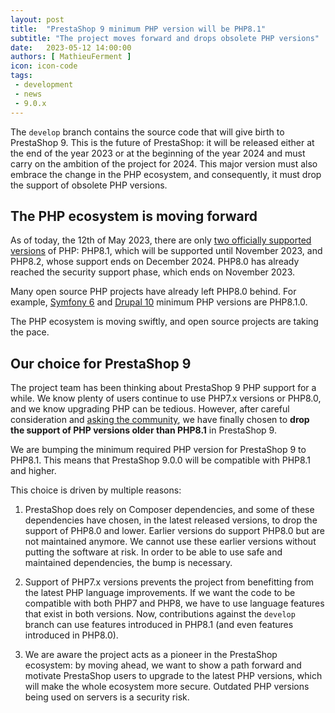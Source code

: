 ```yaml
---
layout: post
title:  "PrestaShop 9 minimum PHP version will be PHP8.1"
subtitle: "The project moves forward and drops obsolete PHP versions"
date:   2023-05-12 14:00:00
authors: [ MathieuFerment ]
icon: icon-code
tags:
 - development
 - news
 - 9.0.x
---
```



The `develop` branch contains the source code that will give birth to PrestaShop 9. This is the future of PrestaShop: it will be released either at the end of the year 2023 or at the beginning of the year 2024 and must carry on the ambition of the project for 2024. This major version must also embrace the change in the PHP ecosystem, and consequently, it must drop the support of obsolete PHP versions.

## The PHP ecosystem is moving forward

As of today, the 12th of May 2023, there are only [two officially supported versions](https://www.php.net/supported-versions.php) of PHP: PHP8.1, which will be supported until November 2023, and PHP8.2, whose support ends on December 2024. PHP8.0 has already reached the security support phase, which ends on November 2023.

Many open source PHP projects have already left PHP8.0 behind. For example, [Symfony 6](https://symfony.com/releases) and [Drupal 10](https://www.drupal.org/docs/getting-started/system-requirements/php-requirements) minimum PHP versions are PHP8.1.0.

The PHP ecosystem is moving swiftly, and open source projects are taking the pace.

## Our choice for PrestaShop 9

The project team has been thinking about PrestaShop 9 PHP support for a while. We know plenty of users continue to use PHP7.x versions or PHP8.0, and we know upgrading PHP can be tedious. However, after careful consideration and [asking the community](https://github.com/PrestaShop/PrestaShop/discussions/32358), we have finally chosen to **drop the support of PHP versions older than PHP8.1** in PrestaShop 9.

We are bumping the minimum required PHP version for PrestaShop 9 to PHP8.1. This means that PrestaShop 9.0.0 will be compatible with PHP8.1 and higher.

This choice is driven by multiple reasons:

1. PrestaShop does rely on Composer dependencies, and some of these dependencies have chosen, in the latest released versions, to drop the support of PHP8.0 and lower. Earlier versions do support PHP8.0 but are not maintained anymore. We cannot use these earlier versions without putting the software at risk. In order to be able to use safe and maintained dependencies, the bump is necessary.

2. Support of PHP7.x versions prevents the project from benefitting from the latest PHP language improvements. If we want the code to be compatible with both PHP7 and PHP8, we have to use language features that exist in both versions. Now, contributions against the `develop` branch can use features introduced in PHP8.1 (and even features introduced in PHP8.0).

3. We are aware the project acts as a pioneer in the PrestaShop ecosystem: by moving ahead, we want to show a path forward and motivate PrestaShop users to upgrade to the latest PHP versions, which will make the whole ecosystem more secure. Outdated PHP versions being used on servers is a security risk.
